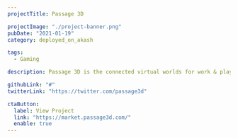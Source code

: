 ```yaml
---
projectTitle: Passage 3D

projectImage: "./project-banner.png"
pubDate: "2021-01-19"
category: deployed_on_akash

tags:
  - Gaming

description: Passage 3D is the connected virtual worlds for work & play. <br/> <br/>

githubLink: "#"
twitterLink: "https://twitter.com/passage3d"

ctaButton:
  label: View Project
  link: "https://market.passage3d.com/"
  enable: true
---
```

